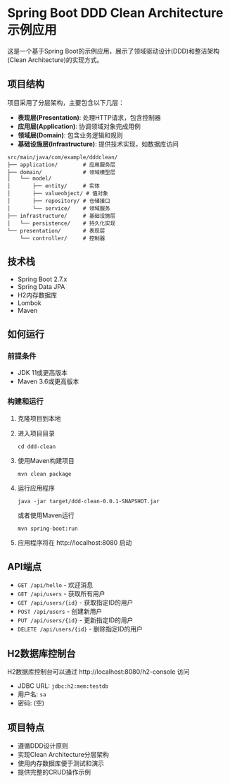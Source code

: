 # Spring Boot DDD Clean Architecture 示例应用

这是一个基于Spring Boot的示例应用，展示了领域驱动设计(DDD)和整洁架构(Clean Architecture)的实现方式。

## 项目结构

项目采用了分层架构，主要包含以下几层：

- **表现层(Presentation)**: 处理HTTP请求，包含控制器
- **应用层(Application)**: 协调领域对象完成用例
- **领域层(Domain)**: 包含业务逻辑和规则
- **基础设施层(Infrastructure)**: 提供技术实现，如数据库访问

```
src/main/java/com/example/dddclean/
├── application/        # 应用服务层
├── domain/             # 领域模型层
│   └── model/
│       ├── entity/     # 实体
│       ├── valueobject/ # 值对象
│       ├── repository/ # 仓储接口
│       └── service/    # 领域服务
├── infrastructure/     # 基础设施层
│   └── persistence/    # 持久化实现
└── presentation/       # 表现层
    └── controller/     # 控制器
```

## 技术栈

- Spring Boot 2.7.x
- Spring Data JPA
- H2内存数据库
- Lombok
- Maven

## 如何运行

### 前提条件

- JDK 11或更高版本
- Maven 3.6或更高版本

### 构建和运行

1. 克隆项目到本地

2. 进入项目目录
   ```
   cd ddd-clean
   ```

3. 使用Maven构建项目
   ```
   mvn clean package
   ```

4. 运行应用程序
   ```
   java -jar target/ddd-clean-0.0.1-SNAPSHOT.jar
   ```
   或者使用Maven运行
   ```
   mvn spring-boot:run
   ```

5. 应用程序将在 http://localhost:8080 启动

## API端点

- `GET /api/hello` - 欢迎消息
- `GET /api/users` - 获取所有用户
- `GET /api/users/{id}` - 获取指定ID的用户
- `POST /api/users` - 创建新用户
- `PUT /api/users/{id}` - 更新指定ID的用户
- `DELETE /api/users/{id}` - 删除指定ID的用户

## H2数据库控制台

H2数据库控制台可以通过 http://localhost:8080/h2-console 访问

- JDBC URL: `jdbc:h2:mem:testdb`
- 用户名: `sa`
- 密码: (空)

## 项目特点

- 遵循DDD设计原则
- 实现Clean Architecture分层架构
- 使用内存数据库便于测试和演示
- 提供完整的CRUD操作示例